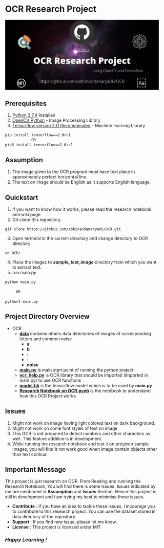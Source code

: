 # OCR Research Project
![OCR Research Project](https://github.com/abhinandanarya06/OCR/blob/master/.res/OCR%20Research%20Project.jpg)
## Prerequisites
1. [Python 3.7.4](https://www.python.org/) Installed 
2. [OpenCV Python](https://opencv-python-tutroals.readthedocs.io/en/latest/py_tutorials/py_tutorials.html) - Image Processing Library
3. [Tensorflow version 2.O Recommended](https://www.tensorflow.org/install) - Machine learning Library
```
pip install tensorflow==2.0rc1
            OR
pip3 install tensorflow==2.0rc1
```

## Assumption
1. The image given to the OCR program must have text place in approximately perfect horizontal line.
2. The text on image should be English as it supports English language.

## Quickstart
1. If you want to know how it works, please read the research notebook and wiki page.
2. Git clone this repository.
```
git clone https://github.com/abhinandanarya06/OCR.git
```
3. Open terminal in the current directory and change directory to OCR directory
```
cd OCR/
```
4. Place the images to ***sample_test_image*** directory from which you want to extract text.
5. run main.py
```
python main.py

     OR

python3 main.py
```

## Project Directory Overview
- OCR 
     - **[data](https://github.com/abhinandanarya06/OCR/tree/master/data)** contains others data directories of images of corresponding letters and common noise
         - **a**
         - **b**
         - :
         - :
         - **noise**
     - **[main.py](https://github.com/abhinandanarya06/OCR/blob/master/main.py)** is main start point of running the python project
     - **[ocr_help.py](https://github.com/abhinandanarya06/OCR/blob/master/ocr_help.py)** is OCR library that should be imported (imported in main.py) to use OCR functions
     - **[model.h5](https://github.com/abhinandanarya06/OCR/blob/master/model.h5)** is the tensorflow model which is to be used by **main.py**
     - **[Research Notebook on OCR.pynb](https://colab.research.google.com/github/abhinandanarya06/OCR/blob/master/Research_Notebook_on_OCR.ipynb)** is the notebook to understand how this OCR Project works

## Issues
1. Might not work on image having light colored text on dark background.
2. Might not work on some font styles of text on image
3. This OCR is not prepared to detect numbers and other characters as well. This feature addition is in development.
4. While running the research notebook and test it on pregiven sample images, you will find it not work good when image contain objects other than text contour.

## Important Message
This project is just research on OCR. From Reading and running the Research Notebook,
You will find there is some Issues. Issues indicated by me are mentioned in **Assumption** and **Issues** Section.
Hence this project is still in development and i am trying my best to minimise these issues.


* **Contribute** : If you have an idea to tackle these issues, I incourage you to contribute to this research project. You can use the dataset stored in data directory of the repository. 
* **Support** : If you find new issue, please let me know.
* **License** : This project is licensed under MIT

### *Happy Learning !*
